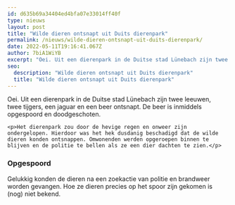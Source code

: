 ```yaml
---
id: d635b69a34404ed4bfa07e33014ff40f
type: nieuws
layout: post
title: "Wilde dieren ontsnapt uit Duits dierenpark"
permalink: /nieuws/wilde-dieren-ontsnapt-uit-duits-dierenpark/
date: 2022-05-11T19:16:41.067Z
author: 7biA1WiYB
excerpt: "Oei. Uit een dierenpark in de Duitse stad Lünebach zijn twee leeuwen, twee tijgers, een jaguar en een beer ontsnapt. De beer is inmiddels opgespoord en doodgeschoten.   "
seo:
  description: "Wilde dieren ontsnapt uit Duits dierenpark"
  title: "Wilde dieren ontsnapt uit Duits dierenpark"
---
```

Oei. Uit een dierenpark in de Duitse stad Lünebach zijn twee leeuwen, twee tijgers, een jaguar en een beer ontsnapt. De beer is inmiddels opgespoord en doodgeschoten.   

    <p>Het dierenpark zou door de hevige regen en onweer zijn ondergelopen. Hierdoor was het hek dusdanig beschadigd dat de wilde dieren konden ontsnappen. Omwonenden werden opgeroepen binnen te blijven en de politie te bellen als ze een dier dachten te zien.</p>
<h3>Opgespoord</h3>
<p>Gelukkig konden de dieren na een zoekactie van politie en brandweer worden gevangen. Hoe ze dieren precies op het spoor zijn gekomen is (nog) niet bekend.</p>  

